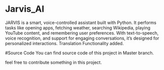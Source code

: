 # Jarvis_AI
JARVIS is a smart, voice-controlled assistant built with Python. It performs tasks like opening apps, fetching weather, searching Wikipedia, playing YouTube content, and remembering user preferences. With text-to-speech, voice recognition, and support for engaging conversations, it’s designed for personalized interactions.
Translation Functionality added.

#Source Code
You can find source code of this project in Master branch.

feel free to contribute something in this project.
